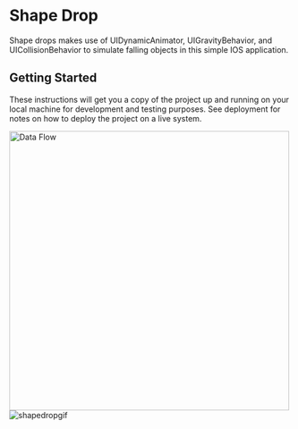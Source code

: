 # Shape Drop

Shape drops makes use of  UIDynamicAnimator, UIGravityBehavior, and UICollisionBehavior to simulate falling objects in this simple IOS application.

## Getting Started

These instructions will get you a copy of the project up and running on your local machine for development and testing purposes. See deployment for notes on how to deploy the project on a live system.

<a target="_blank"><img align = "left" width = "500" height = "500" src="http://i66.tinypic.com/343kvtv.png" border="0" alt="Data Flow"></a>

![shapedropgif](https://user-images.githubusercontent.com/27150848/37168566-4514fada-22d3-11e8-95ef-7ad57aa26d12.gif)
